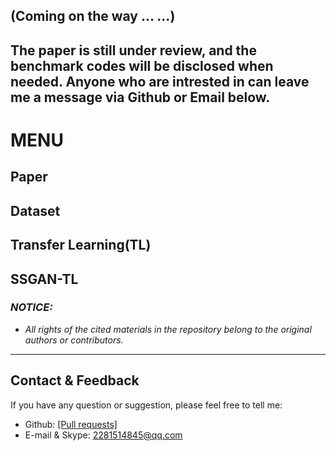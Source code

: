 ## (Coming on the way ... ...)
## The paper is still under review, and the benchmark codes will be disclosed when needed. Anyone who are intrested in can leave me a message via Github or Email below. 



# MENU
## Paper

## Dataset

## Transfer Learning(TL)

## SSGAN-TL













### *NOTICE:*
- *All rights of the cited materials in the repository belong to the original authors or contributors.*

---
## Contact & Feedback
If you have any question or suggestion, please feel free to tell me:
- Github: [[Pull requests]](https://github.com/neverold2learn/CrackIdentificationEvaluation-via-DeepLearning/pulls)
- E-mail & Skype: 2281514845@qq.com
